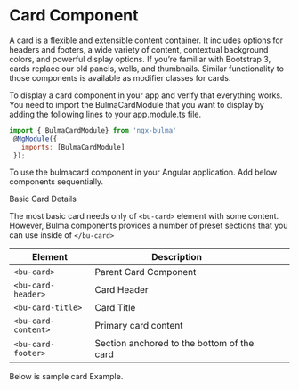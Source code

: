 # Card Component

A card is a flexible and extensible content container. It includes options for headers and footers, a wide variety of content, contextual background colors, and powerful display options. If you’re familiar with Bootstrap 3, cards replace our old panels, wells, and thumbnails. Similar functionality to those components is available as modifier classes for cards.

To display a card component in your app and verify that everything works.
You need to import the BulmaCardModule that you want to display by adding the following lines to your app.module.ts file.

```javascript
import { BulmaCardModule} from 'ngx-bulma'
 @NgModule({
   imports: [BulmaCardModule]
 });
```

To use the bulmacard component in your Angular application.
Add below components sequentially.

Basic Card Details

The most basic card needs only of `<bu-card>` element with some content. However, Bulma components provides a number of preset sections that you can use inside of `</bu-card>`

| Element             | Description                                |     |     |     |
| ------------------- | ------------------------------------------ | --- | --- | --- |
| `<bu-card>`         | Parent Card Component                      |     |     |     |
| `<bu-card-header>`  | Card Header                                |     |     |     |
| `<bu-card-title>`   | Card Title                                 |     |     |     |
| `<bu-card-content>` | Primary card content                       |     |     |     |
| `<bu-card-footer>`  | Section anchored to the bottom of the card |     |     |     |

Below is sample card Example.
